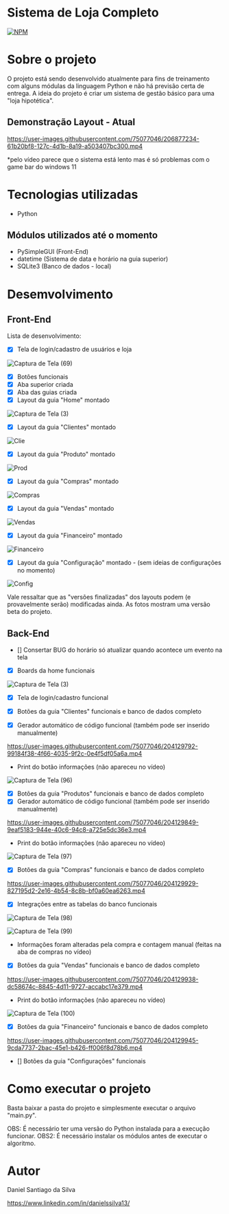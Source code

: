 # Sistema de Loja Completo
[![NPM](https://img.shields.io/npm/l/react)](https://github.com/DanSantiago/Sistema-Loja-Completo/blob/main/LICENCE) 

# Sobre o projeto

O projeto está sendo desenvolvido atualmente para fins de treinamento com alguns módulas da linguagem Python e não há previsão certa de entrega. A ideia do projeto é criar um sistema de gestão básico para uma "loja hipotética".  


## Demonstração Layout - Atual 

https://user-images.githubusercontent.com/75077046/206877234-61b20bf8-127c-4d1b-8a19-a503407bc300.mp4

*pelo vídeo parece que o sistema está lento mas é só problemas com o game bar do windows 11

# Tecnologias utilizadas
- Python

## Módulos utilizados até o momento
- PySimpleGUI (Front-End)
- datetime (Sistema de data e horário na guia superior)
- SQLite3 (Banco de dados - local)

# Desemvolvimento

## Front-End

Lista de desenvolvimento:

- [x] Tela de login/cadastro de usuários e loja

![Captura de Tela (69)](https://user-images.githubusercontent.com/75077046/199512187-0ba11e60-086b-4ef0-93d2-fc1cb9d3b24e.png)


- [x] Botôes funcionais
- [x] Aba superior criada
- [x] Aba das guias criada
- [x] Layout da guia "Home" montado

![Captura de Tela (3)](https://user-images.githubusercontent.com/75077046/206877253-6728594b-8bcb-480f-a4c0-e04769ef5bf5.png)

- [x] Layout da guia "Clientes" montado

![Clie](https://user-images.githubusercontent.com/75077046/204129703-25161cfd-4c8d-4344-9ddc-d6427b9bc2b3.png)

- [x] Layout da guia "Produto" montado

![Prod](https://user-images.githubusercontent.com/75077046/204129711-8ccec392-3250-4a6d-8241-b2fb2bc997da.png)

- [x] Layout da guia "Compras" montado

![Compras](https://user-images.githubusercontent.com/75077046/204129718-0d47384a-345f-43f7-9e7c-a242fd07d584.png)

- [x] Layout da guia "Vendas" montado

![Vendas](https://user-images.githubusercontent.com/75077046/204129723-2e87f57b-a4ab-49dd-b4a4-17077cd905d7.png)

- [x] Layout da guia "Financeiro" montado

![Financeiro](https://user-images.githubusercontent.com/75077046/204129731-cd080ff7-e9c0-4878-af13-827063e14912.png)

- [x] Layout da guia "Configuração" montado - (sem ideias de configurações no momento)

![Config](https://user-images.githubusercontent.com/75077046/204129738-95d6b761-c50d-4381-bc44-bd1b9be9de3d.png)

Vale ressaltar que as "versões finalizadas" dos layouts podem (e provavelmente serão) modificadas ainda. As fotos mostram uma versão beta do projeto.

## Back-End

- [] Consertar BUG do horário só atualizar quando acontece um evento na tela

- [x] Boards da home funcionais

![Captura de Tela (3)](https://user-images.githubusercontent.com/75077046/206877285-89c7eaf7-e19a-49f7-83c8-989fed93a356.png)

- [x] Tela de login/cadastro funcional

- [x] Botões da guia "Clientes" funcionais e banco de dados completo
- [x] Gerador automático de código funcional (também pode ser inserido manualmente)

https://user-images.githubusercontent.com/75077046/204129792-99184f38-4f66-4035-9f2c-0e4f5df05a6a.mp4

- Print do botão informações (não apareceu no vídeo)

![Captura de Tela (96)](https://user-images.githubusercontent.com/75077046/204129798-fa0dc634-937c-47f9-98cd-3207af322646.png)

- [x] Botões da guia "Produtos" funcionais e banco de dados completo
- [x] Gerador automático de código funcional (também pode ser inserido manualmente)

https://user-images.githubusercontent.com/75077046/204129849-9eaf5183-944e-40c6-94c8-a725e5dc36e3.mp4

- Print do botão informações (não apareceu no vídeo)

![Captura de Tela (97)](https://user-images.githubusercontent.com/75077046/204129862-e0a4e71a-fb3d-4467-8d5a-013d22397225.png)

- [x] Botões da guia "Compras" funcionais e banco de dados completo

https://user-images.githubusercontent.com/75077046/204129929-827195d2-2e16-4b54-8c8b-bf0a60ea6263.mp4

- [x] Integrações entre as tabelas do banco funcionais

![Captura de Tela (98)](https://user-images.githubusercontent.com/75077046/204129976-9a5b447f-5447-4204-85c6-c84c46410e3e.png)

![Captura de Tela (99)](https://user-images.githubusercontent.com/75077046/204129980-b0e4039d-4101-4754-90bd-70a4f40372e4.png)

* Informações foram alteradas pela compra e contagem manual (feitas na aba de compras no vídeo)

- [x] Botões da guia "Vendas" funcionais e banco de dados completo

https://user-images.githubusercontent.com/75077046/204129938-dc58674c-8845-4d11-9727-accabc17e379.mp4

- Print do botão informações (não apareceu no vídeo)

![Captura de Tela (100)](https://user-images.githubusercontent.com/75077046/204130005-042c394d-f0ca-463b-8f29-1aa98e3699eb.png)


- [x] Botões da guia "Financeiro" funcionais e banco de dados completo

https://user-images.githubusercontent.com/75077046/204129945-9cda7737-2bac-45e1-b426-ff006f8d78b6.mp4

- [] Botões da guia "Configurações" funcionais

# Como executar o projeto

Basta baixar a pasta do projeto e simplesmente executar o arquivo "main.py".

OBS: É necessário ter uma versão do Python instalada para a execução funcionar.
OBS2: É necessário instalar os módulos antes de executar o algoritmo.

# Autor

Daniel Santiago da Silva

https://www.linkedin.com/in/danielssilva13/
